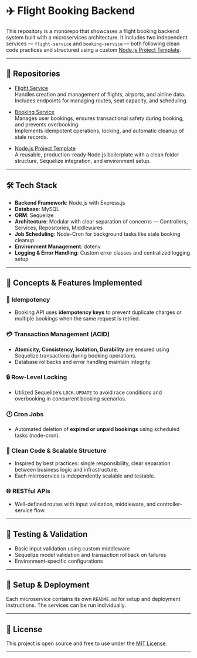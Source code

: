 # ✈️ Flight Booking Backend

This repository is a monorepo that showcases a flight booking backend system built with a microservices architecture. It includes two independent services — `flight-service` and `booking-service` — both following clean code practices and structured using a custom [Node.js Project Template](https://github.com/rahulthakur-dev/nodejs-project-template).

---

## 📁 Repositories

- [Flight Service](https://github.com/rahulthakur-dev/flight-service)  
  Handles creation and management of flights, airports, and airline data.  
  Includes endpoints for managing routes, seat capacity, and scheduling.

- [Booking Service](https://github.com/rahulthakur-dev/booking-service)  
  Manages user bookings, ensures transactional safety during booking, and prevents overbooking.  
  Implements idempotent operations, locking, and automatic cleanup of stale records.

- [Node.js Project Template](https://github.com/rahulthakur-dev/nodejs-project-template)  
  A reusable, production-ready Node.js boilerplate with a clean folder structure, Sequelize integration, and environment setup.

---

## 🛠️ Tech Stack

- **Backend Framework**: Node.js with Express.js  
- **Database**: MySQL  
- **ORM**: Sequelize  
- **Architecture**: Modular with clear separation of concerns — Controllers, Services, Repositories, Middlewares  
- **Job Scheduling**: Node-Cron for background tasks like stale booking cleanup  
- **Environment Management**: dotenv  
- **Logging & Error Handling**: Custom error classes and centralized logging setup

---

## 📌 Concepts & Features Implemented

### 🔁 Idempotency
- Booking API uses **idempotency keys** to prevent duplicate charges or multiple bookings when the same request is retried.

### 💳 Transaction Management (ACID)
- **Atomicity, Consistency, Isolation, Durability** are ensured using Sequelize transactions during booking operations.
- Database rollbacks and error handling maintain integrity.

### 🔒 Row-Level Locking
- Utilized Sequelize’s `LOCK.UPDATE` to avoid race conditions and overbooking in concurrent booking scenarios.

### 🕐 Cron Jobs
- Automated deletion of **expired or unpaid bookings** using scheduled tasks (node-cron).

### 🧼 Clean Code & Scalable Structure
- Inspired by best practices: single responsibility, clear separation between business logic and infrastructure.
- Each microservice is independently scalable and testable.

### 🌐 RESTful APIs
- Well-defined routes with input validation, middleware, and controller-service flow.

---

## 🧪 Testing & Validation

- Basic input validation using custom middleware
- Sequelize model validation and transaction rollback on failures
- Environment-specific configurations

---

## 🚀 Setup & Deployment

Each microservice contains its own `README.md` for setup and deployment instructions. The services can be run individually.

---

## 📄 License

This project is open source and free to use under the [MIT License](LICENSE).

---
